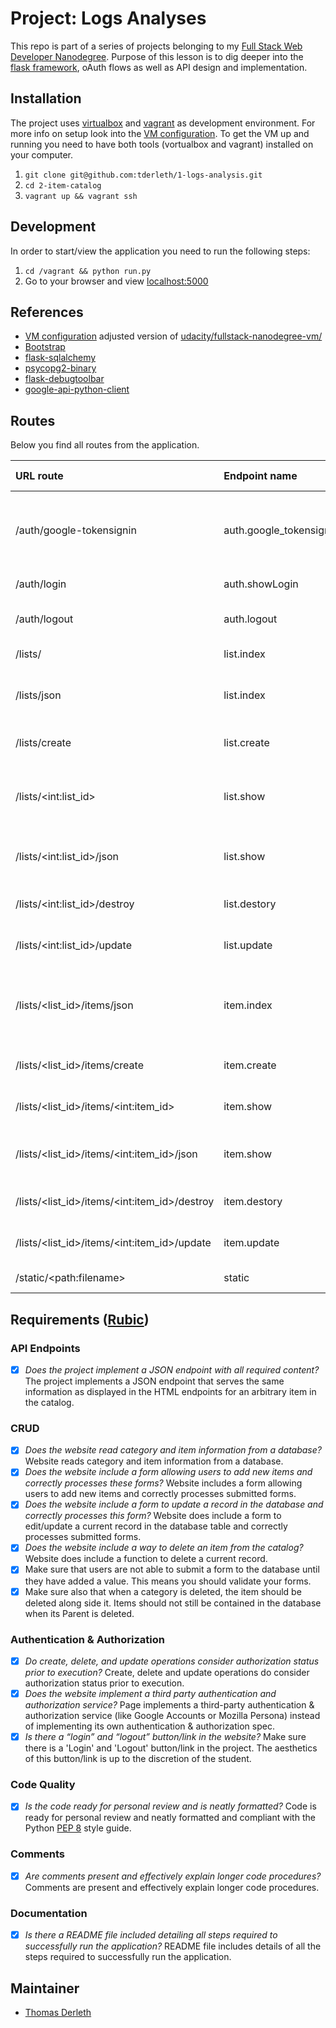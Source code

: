 # Project: Logs Analyses

This repo is part of a series of projects belonging to my [Full Stack Web Developer Nanodegree](https://eu.udacity.com/course/full-stack-web-developer-nanodegree--nd004). Purpose of this lesson is to dig deeper into the [flask framework](http://flask.pocoo.org/), oAuth flows as well as API design and implementation.  

## Installation

The project uses [virtualbox](https://www.virtualbox.org/wiki/Download_Old_Builds_5_1) and [vagrant](https://www.vagrantup.com/) as development environment. For more info on setup look into the [VM configuration](/Vagrantfile). To get the VM up and running you need to have both tools (vortualbox and vagrant) installed on your computer. 

1.  `git clone git@github.com:tderleth/1-logs-analysis.git`
2.  `cd 2-item-catalog`
3.  `vagrant up && vagrant ssh`

## Development

In order to start/view the application you need to run the following steps:

1.  `cd /vagrant && python run.py`
2.  Go to your browser and view [localhost:5000](http://localhost:5000)

## References

-   [VM configuration](/Vagrantfile) adjusted version of [udacity/fullstack-nanodegree-vm/](https://github.com/udacity/fullstack-nanodegree-vm/blob/master/vagrant/Vagrantfile)
-   [Bootstrap](https://getbootstrap.com/)
-   [flask-sqlalchemy](http://flask-sqlalchemy.pocoo.org/2.3/)
-   [psycopg2-binary](https://pypi.org/project/psycopg2-binary/)
-   [flask-debugtoolbar](https://flask-debugtoolbar.readthedocs.io/en/latest/)
-   [google-api-python-client](https://github.com/googleapis/google-api-python-client)

## Routes

Below you find all routes from the application.

| URL route                                      | Endpoint name           | HTTP methods | Description                                                                      |
| :--------------------------------------------- | :---------------------- | :----------- | :------------------------------------------------------------------------------- |
| /auth/google-tokensignin                       | auth.google_tokensignin | POST         | Post request to save user to database if not existent. Redirect to `main.index`. |
| /auth/login                                    | auth.showLogin          | GET          | Show login page.                                                                 |
| /auth/logout                                   | auth.logout             | GET          | Clear session and redirect to `main.index`.                                      |
| /lists/                                        | list.index              | GET          | Show all lists in HTML page.                                                     |
| /lists/json                                    | list.index              | GET          | Return all list resources as JSON endpoint.                                      |
| /lists/create                                  | list.create             | POST         | Store new list, redirect to `list.index`.                                        |
| /lists/\<int:list_id>                          | list.show               | GET          | Show one list with corresponding items in HTML page.                             |
| /lists/\<int:list_id>/json                     | list.show               | GET          | Return one list resource as JSON endpoint.                                       |
| /lists/\<int:list_id>/destroy                  | list.destory            | GET          | Delete list, redirect to `list.index`.                                           |
| /lists/\<int:list_id>/update                   | list.update             | POST         | Update list, redirect to `list.show`.                                            |
| /lists/\<list_id>/items/json                   | item.index              | GET          | Return all items from one list resource as JSON endpoint.                        |
| /lists/\<list_id>/items/create                 | item.create             | POST         | Store new item, redirect to `list.show`.                                         |
| /lists/\<list_id>/items/\<int:item_id>         | item.show               | GET          | Show one item in HTML page.                                                      |
| /lists/\<list_id>/items/\<int:item_id>/json    | item.show               | GET          | Return one item resource as JSON endpoint.                                       |
| /lists/\<list_id>/items/\<int:item_id>/destroy | item.destory            | GET          | Remove item and redirect to `list.show`.                                         |
| /lists/\<list_id>/items/\<int:item_id>/update  | item.update             | POST         | Update item, redirect to `item.show`.                                            |
| /static/\<path:filename>                       | static                  | GET          | Static files like `css`,`js`,`images`.                                           |

## Requirements ([Rubic](https://review.udacity.com/#!/rubrics/5/view))

### API Endpoints

-   [x] _Does the project implement a JSON endpoint with all required content?_ The project implements a JSON endpoint that serves the same information as displayed in the HTML endpoints for an arbitrary item in the catalog.

### CRUD

-   [x] _Does the website read category and item information from a database?_ Website reads category and item information from a database.
-   [x] _Does the website include a form allowing users to add new items and correctly processes these forms?_ Website includes a form allowing users to add new items and correctly processes submitted forms.
-   [x] _Does the website include a form to update a record in the database and correctly processes this form?_ Website does include a form to edit/update a current record in the database table and correctly processes submitted forms.
-   [x] _Does the website include a way to delete an item from the catalog?_ Website does include a function to delete a current record.
-   [x] Make sure that users are not able to submit a form to the database until they have added a value. This means you should validate your forms.
-   [x] Make sure also that when a category is deleted, the item should be deleted along side it. Items should not still be contained in the database when its Parent is deleted.

### Authentication & Authorization

-   [x] _Do create, delete, and update operations consider authorization status prior to execution?_ Create, delete and update operations do consider authorization status prior to execution.
-   [x] _Does the website implement a third party authentication and authorization service?_ Page implements a third-party authentication & authorization service (like Google Accounts or Mozilla Persona) instead of implementing its own authentication & authorization spec.
-   [x] _Is there a “login” and “logout” button/link in the website?_ Make sure there is a 'Login' and 'Logout' button/link in the project. The aesthetics of this button/link is up to the discretion of the student.

### Code Quality

-   [x] _Is the code ready for personal review and is neatly formatted?_ Code is ready for personal review and neatly formatted and compliant with the Python [PEP 8](https://www.python.org/dev/peps/pep-0008/) style guide.

### Comments

-   [x] _Are comments present and effectively explain longer code procedures?_ Comments are present and effectively explain longer code procedures.

### Documentation

-   [x] _Is there a README file included detailing all steps required to successfully run the application?_ README file includes details of all the steps required to successfully run the application.

## Maintainer

-   [Thomas Derleth](mailto:thomas.derleth@moovel.com)
